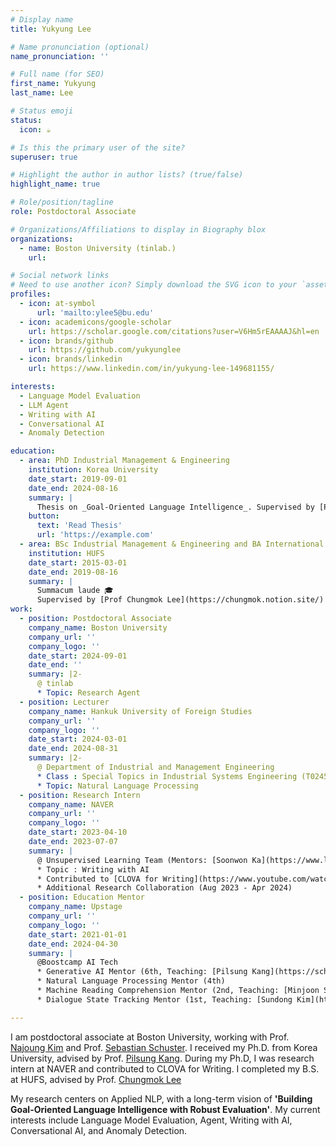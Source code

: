 ```yaml
---
# Display name
title: Yukyung Lee

# Name pronunciation (optional)
name_pronunciation: ''

# Full name (for SEO)
first_name: Yukyung
last_name: Lee

# Status emoji
status:
  icon: ☕️

# Is this the primary user of the site?
superuser: true

# Highlight the author in author lists? (true/false)
highlight_name: true

# Role/position/tagline
role: Postdoctoral Associate

# Organizations/Affiliations to display in Biography blox
organizations:
  - name: Boston University (tinlab.)
    url: 

# Social network links
# Need to use another icon? Simply download the SVG icon to your `assets/media/icons/` folder.
profiles:
  - icon: at-symbol
      url: 'mailto:ylee5@bu.edu'
  - icon: academicons/google-scholar
    url: https://scholar.google.com/citations?user=V6Hm5rEAAAAJ&hl=en
  - icon: brands/github
    url: https://github.com/yukyunglee
  - icon: brands/linkedin
    url: https://www.linkedin.com/in/yukyung-lee-149681155/

interests:
  - Language Model Evaluation
  - LLM Agent
  - Writing with AI
  - Conversational AI
  - Anomaly Detection

education:
  - area: PhD Industrial Management & Engineering
    institution: Korea University
    date_start: 2019-09-01
    date_end: 2024-08-16
    summary: |
      Thesis on _Goal-Oriented Language Intelligence_. Supervised by [Prof Pilsung Kang](http://dsba.snu.ac.kr/professor/). 
    button:
      text: 'Read Thesis'
      url: 'https://example.com'
  - area: BSc Industrial Management & Engineering and BA International Finance
    institution: HUFS
    date_start: 2015-03-01
    date_end: 2019-08-16
    summary: |
      Summacum laude 🎓
      Supervised by [Prof Chungmok Lee](https://chungmok.notion.site/)
work:
  - position: Postdoctoral Associate
    company_name: Boston University
    company_url: ''
    company_logo: ''
    date_start: 2024-09-01
    date_end: ''
    summary: |2-
      @ tinlab
      * Topic: Research Agent
  - position: Lecturer
    company_name: Hankuk University of Foreign Studies
    company_url: ''
    company_logo: ''
    date_start: 2024-03-01
    date_end: 2024-08-31
    summary: |2-
      @ Department of Industrial and Management Engineering
      * Class : Special Topics in Industrial Systems Engineering (T02459101)
      * Topic: Natural Language Processing 
  - position: Research Intern
    company_name: NAVER
    company_url: ''
    company_logo: ''
    date_start: 2023-04-10
    date_end: 2023-07-07
    summary: |
      @ Unsupervised Learning Team (Mentors: [Soonwon Ka](https://www.linkedin.com/in/soonwon-ka-664045b6/), [Bokyung Son](https://scholar.google.com/citations?user=EoFIGVAAAAAJ&hl=en), [Jaewook Kang](https://scholar.google.com/citations?user=ai2XNnMAAAAJ&hl=en))
      * Topic : Writing with AI
      * Contributed to [CLOVA for Writing](https://www.youtube.com/watch?v=Xl2_a0cxcg8&ab_channel=PLAYNAVER) @ Naver
      * Additional Research Collaboration (Aug 2023 - Apr 2024)
  - position: Education Mentor
    company_name: Upstage
    company_url: ''
    company_logo: ''
    date_start: 2021-01-01
    date_end: 2024-04-30
    summary: |
      @Boostcamp AI Tech
      * Generative AI Mentor (6th, Teaching: [Pilsung Kang](https://scholar.google.com/citations?user=I2pcWZIAAAAJ&hl=en))
      * Natural Language Processing Mentor (4th)
      * Machine Reading Comprehension Mentor (2nd, Teaching: [Minjoon Seo](https://seominjoon.github.io/))
      * Dialogue State Tracking Mentor (1st, Teaching: [Sundong Kim](https://scholar.google.com/citations?user=xKrSnDoAAAAJ&hl=en)) 

---
```


I am postdoctoral associate at Boston University, working with Prof. [Najoung Kim](https://najoung.kim/) and Prof. [Sebastian Schuster](https://sebschu.com/index). I received my Ph.D. from Korea University, advised by Prof. [Pilsung Kang](http://dsba.korea.ac.kr/professor/). During my Ph.D, I was research intern at NAVER and contributed to CLOVA for Writing. I completed my B.S. at HUFS, advised by Prof. [Chungmok Lee](https://chungmok.notion.site/chungmok/Chungmok-Lee-Ph-D-fed955fe006b471ab5417e5a59925afb)

My research centers on Applied NLP, with a long-term vision of **'Building Goal-Oriented Language Intelligence with Robust Evaluation'**. My current interests include Language Model Evaluation, Agent, Writing with AI, Conversational AI, and Anomaly Detection. 
